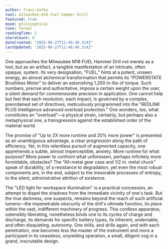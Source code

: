 ```yaml
---
author: franz-kafka
tool: milwaukee-m18-fuel-hammer-drill
featured: true
mood: philosophical
tone: formal
readingTime: 2
shareCount: 0
dateCreated: "2025-06-27T11:46:40.314Z"
lastUpdated: "2025-06-27T11:46:40.314Z"
---
```


One approaches the Milwaukee M18 FUEL Hammer Drill not merely as a tool, but as an artifact, a tangible manifestation of an intricate, often opaque, system. Its very designation, "FUEL," hints at a potent, unseen energy, an almost alchemical transformation that permits its "POWERSTATE Brushless Motor" to deliver an astonishing 1,200 in-lbs of torque. Such numbers, precise and authoritative, impose a certain weight upon the user, a silent demand for commensurate precision in application. One cannot help but feel that each revolution, each impact, is governed by a complex, preordained set of directives, meticulously programmed into the "REDLINK PLUS Intelligence advanced overload protection." One wonders, too, what constitutes an "overload"—a physical strain, certainly, but perhaps also a metaphysical one, a transgression against the established order of the material world.

The promise of "Up to 2X more runtime and 20% more power" is presented as an unambiguous advantage, a clear progression along the path of efficiency. Yet, in this relentless pursuit of augmented capacity, one apprehends a subtle, almost imperceptible, anxiety. More runtime for what purpose? More power to confront what unforeseen, perhaps infinitely more formidable, obstacles? The "All-metal gear case and 1/2 in. metal chuck" speak of durability, of a resistance to degradation, yet even the most robust components are, in the end, subject to the inexorable processes of entropy, to the silent, administrative attrition of existence.

The "LED light for workspace illumination" is a practical concession, an attempt to dispel the shadows from the immediate vicinity of one's task. But the true darkness, one suspects, remains beyond the reach of such artificial lumens—the impenetrable obscurity of the drill's ultimate function, its place within the vast, indifferent machinery of progress. This cordless apparatus, ostensibly liberating, nonetheless binds one to its cycles of charge and discharge, its demands for specific battery types, its inherent, undeniable, and often disquieting, autonomy. One drills, and drills again, and with each penetration, one becomes less the master of the instrument and more a participant in its ceaseless, unyielding operation, a small, diligent cog in a grand, inscrutable design.
